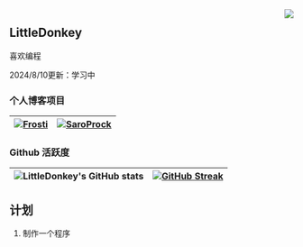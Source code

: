 <img align="right" src="https://count.getloli.com/get/@:EveSunMaple?theme=rule34">

## LittleDonkey

喜欢编程

2024/8/10更新：学习中

### 个人博客项目

| [![Frosti](https://github-readme-stats.vercel.app/api/pin/?username=LittleDonkey-jr&repo=OrangePiZero2-LCD&theme=material-palenight)](https://github.com/LittleDonkey-jr/OrangePiZero2-LCD) | [![SaroProck](https://github-readme-stats.vercel.app/api/pin/?username=LittleDonkey-jr&repo=OrangePiZero2-LCD&theme=material-palenight)](https://github.com/LittleDonkey-jr/OrangePiZero2-LCD) |
| --- | --- |

### Github 活跃度

| ![LittleDonkey's GitHub stats](https://github-readme-stats.vercel.app/api?username=LittleDonkey-jr&show_icons=true&theme=material-palenight) | [![GitHub Streak](https://streak-stats.demolab.com/?user=LittleDonkey-jr&theme=material-palenight)](https://git.io/streak-stats) |
| --- | --- |

## 计划

1. 制作一个程序
